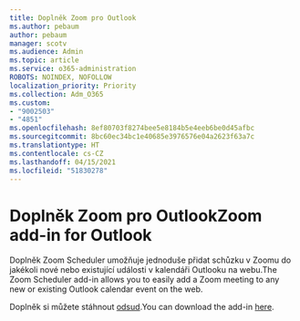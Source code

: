 ```yaml
---
title: Doplněk Zoom pro Outlook
ms.author: pebaum
author: pebaum
manager: scotv
ms.audience: Admin
ms.topic: article
ms.service: o365-administration
ROBOTS: NOINDEX, NOFOLLOW
localization_priority: Priority
ms.collection: Adm_O365
ms.custom:
- "9002503"
- "4851"
ms.openlocfilehash: 8ef80703f8274bee5e8184b5e4eeb6be0d45afbc
ms.sourcegitcommit: 8bc60ec34bc1e40685e3976576e04a2623f63a7c
ms.translationtype: HT
ms.contentlocale: cs-CZ
ms.lasthandoff: 04/15/2021
ms.locfileid: "51830278"
---
```

# <a name="zoom-add-in-for-outlook"></a><span data-ttu-id="76484-102">Doplněk Zoom pro Outlook</span><span class="sxs-lookup"><span data-stu-id="76484-102">Zoom add-in for Outlook</span></span>

<span data-ttu-id="76484-103">Doplněk Zoom Scheduler umožňuje jednoduše přidat schůzku v Zoomu do jakékoli nové nebo existující události v kalendáři Outlooku na webu.</span><span class="sxs-lookup"><span data-stu-id="76484-103">The Zoom Scheduler add-in allows you to easily add a Zoom meeting to any new or existing Outlook calendar event on the web.</span></span>

<span data-ttu-id="76484-104">Doplněk si můžete stáhnout [odsud](https://go.microsoft.com/fwlink/?linkid=2126413).</span><span class="sxs-lookup"><span data-stu-id="76484-104">You can download the add-in [here](https://go.microsoft.com/fwlink/?linkid=2126413).</span></span>
 